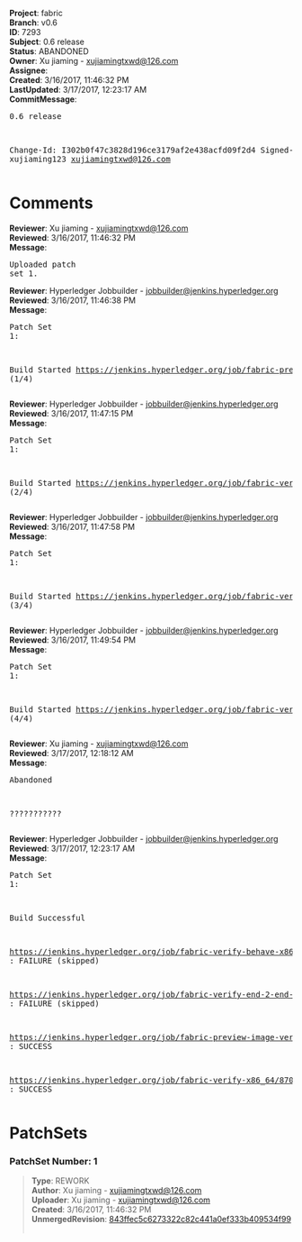 <strong>Project</strong>: fabric<br><strong>Branch</strong>: v0.6<br><strong>ID</strong>: 7293<br><strong>Subject</strong>: 0.6 release<br><strong>Status</strong>: ABANDONED<br><strong>Owner</strong>: Xu jiaming - xujiamingtxwd@126.com<br><strong>Assignee</strong>:<br><strong>Created</strong>: 3/16/2017, 11:46:32 PM<br><strong>LastUpdated</strong>: 3/17/2017, 12:23:17 AM<br><strong>CommitMessage</strong>:<br><pre>0.6 release

Change-Id: I302b0f47c3828d196ce3179af2e438acfd09f2d4
Signed-off-by: xujiaming123 <xujiamingtxwd@126.com>
</pre><h1>Comments</h1><strong>Reviewer</strong>: Xu jiaming - xujiamingtxwd@126.com<br><strong>Reviewed</strong>: 3/16/2017, 11:46:32 PM<br><strong>Message</strong>: <pre>Uploaded patch set 1.</pre><strong>Reviewer</strong>: Hyperledger Jobbuilder - jobbuilder@jenkins.hyperledger.org<br><strong>Reviewed</strong>: 3/16/2017, 11:46:38 PM<br><strong>Message</strong>: <pre>Patch Set 1:

Build Started https://jenkins.hyperledger.org/job/fabric-preview-image-verify-docker-ppc64le/12/ (1/4)</pre><strong>Reviewer</strong>: Hyperledger Jobbuilder - jobbuilder@jenkins.hyperledger.org<br><strong>Reviewed</strong>: 3/16/2017, 11:47:15 PM<br><strong>Message</strong>: <pre>Patch Set 1:

Build Started https://jenkins.hyperledger.org/job/fabric-verify-x86_64/8706/ (2/4)</pre><strong>Reviewer</strong>: Hyperledger Jobbuilder - jobbuilder@jenkins.hyperledger.org<br><strong>Reviewed</strong>: 3/16/2017, 11:47:58 PM<br><strong>Message</strong>: <pre>Patch Set 1:

Build Started https://jenkins.hyperledger.org/job/fabric-verify-behave-x86_64/2780/ (3/4)</pre><strong>Reviewer</strong>: Hyperledger Jobbuilder - jobbuilder@jenkins.hyperledger.org<br><strong>Reviewed</strong>: 3/16/2017, 11:49:54 PM<br><strong>Message</strong>: <pre>Patch Set 1:

Build Started https://jenkins.hyperledger.org/job/fabric-verify-end-2-end-x86_64/246/ (4/4)</pre><strong>Reviewer</strong>: Xu jiaming - xujiamingtxwd@126.com<br><strong>Reviewed</strong>: 3/17/2017, 12:18:12 AM<br><strong>Message</strong>: <pre>Abandoned

???????????</pre><strong>Reviewer</strong>: Hyperledger Jobbuilder - jobbuilder@jenkins.hyperledger.org<br><strong>Reviewed</strong>: 3/17/2017, 12:23:17 AM<br><strong>Message</strong>: <pre>Patch Set 1:

Build Successful 

https://jenkins.hyperledger.org/job/fabric-verify-behave-x86_64/2780/ : FAILURE (skipped)

https://jenkins.hyperledger.org/job/fabric-verify-end-2-end-x86_64/246/ : FAILURE (skipped)

https://jenkins.hyperledger.org/job/fabric-preview-image-verify-docker-ppc64le/12/ : SUCCESS

https://jenkins.hyperledger.org/job/fabric-verify-x86_64/8706/ : SUCCESS</pre><h1>PatchSets</h1><h3>PatchSet Number: 1</h3><blockquote><strong>Type</strong>: REWORK<br><strong>Author</strong>: Xu jiaming - xujiamingtxwd@126.com<br><strong>Uploader</strong>: Xu jiaming - xujiamingtxwd@126.com<br><strong>Created</strong>: 3/16/2017, 11:46:32 PM<br><strong>UnmergedRevision</strong>: [843ffec5c6273322c82c441a0ef333b409534f99](https://github.com/hyperledger-gerrit-archive/fabric/commit/843ffec5c6273322c82c441a0ef333b409534f99)<br><br></blockquote>